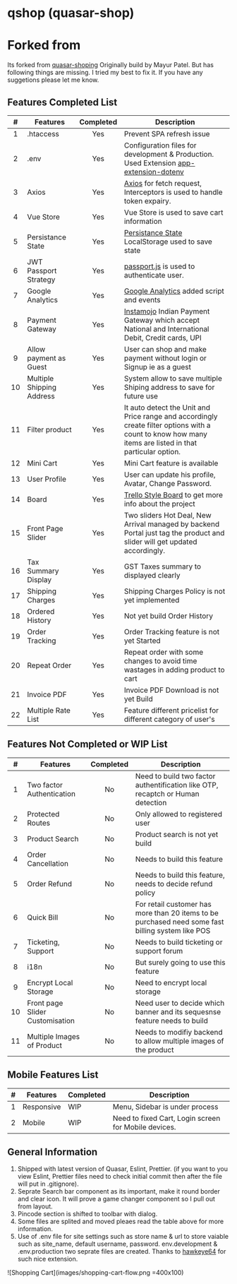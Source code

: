 # qshop (quasar-shop)

# Forked from

Its forked from [quasar-shoping](https://github.com/mayur091193/quasar-shopping) Originally build by Mayur Patel. But has following things are missing. I tried my best to fix it. If you have any suggetions please let me know.

## Features Completed List

|  #  | Features                  | Completed | Description                                                                                                                                             |
| :-: | ------------------------- | :-------: | ------------------------------------------------------------------------------------------------------------------------------------------------------- |
|  1  | .htaccess                 |    Yes    | Prevent SPA refresh issue                                                                                                                               |
|  2  | .env                      |    Yes    | Configuration files for development & Production. Used Extension [app-extension-dotenv](https://github.com/quasarframework/app-extension-dotenv)        |
|  3  | Axios                     |    Yes    | [Axios](https://github.com/axios/axios) for fetch request, Interceptors is used to handle token expairy.                                                |
|  4  | Vue Store                 |    Yes    | Vue Store is used to save cart information                                                                                                              |
|  5  | Persistance State         |    Yes    | [Persistance State](https://github.com/robinvdvleuten/vuex-persistedstate#readme) LocalStorage used to save state                                       |
|  6  | JWT Passport Strategy     |    Yes    | [passport.js](http://www.passportjs.org/packages/passport-jwt/) is used to authenticate user.                                                           |
|  7  | Google Analytics          |    Yes    | [Google Analytics](https://analytics.google.com/) added script and events                                                                               |
|  8  | Payment Gateway           |    Yes    | [Instamojo](https://www.instamojo.com) Indian Payment Gateway which accept National and International Debit, Credit cards, UPI                          |
|  9  | Allow payment as Guest    |    Yes    | User can shop and make payment without login or Signup ie as a guest                                                                                    |
| 10  | Multiple Shipping Address |    Yes    | System allow to save multiple Shiping address to save for future use                                                                                    |
| 11  | Filter product            |    Yes    | It auto detect the Unit and Price range and accordingly create filter options with a count to know how many items are listed in that particular option. |
| 12  | Mini Cart                 |    Yes    | Mini Cart feature is available                                                                                                                          |
| 13  | User Profile              |    Yes    | User can update his profile, Avatar, Change Password.                                                                                                   |
| 14  | Board                     |    Yes    | [Trello Style Board](https://github.com/prashantnirgun/quasar-shop/projects/1) to get more info about the project                                       |
| 15  | Front Page Slider         |    Yes    | Two sliders Hot Deal, New Arrival managed by backend Portal just tag the product and slider will get updated accordingly.                               |
| 16  | Tax Summary Display       |    Yes    | GST Taxes summary to displayed clearly                                                                                                                  |
| 17  | Shipping Charges          |    Yes    | Shipping Charges Policy is not yet implemented                                                                                                          |
| 18  | Ordered History           |    Yes    | Not yet build Order History                                                                                                                             |
| 19  | Order Tracking            |    Yes    | Order Tracking feature is not yet Started                                                                                                               |
| 20  | Repeat Order              |    Yes    | Repeat order with some changes to avoid time wastages in adding product to cart                                                                         |
| 21  | Invoice PDF               |    Yes    | Invoice PDF Download is not yet Build                                                                                                                   |
| 22  | Multiple Rate List        |    Yes    | Feature different pricelist for different category of user's                                                                                            |

## Features Not Completed or WIP List

|  #  | Features                        | Completed | Description                                                                                       |
| :-: | ------------------------------- | :-------: | ------------------------------------------------------------------------------------------------- |
|  1  | Two factor Authentication       |    No     | Need to build two factor authentification like OTP, recaptch or Human detection                   |
|  2  | Protected Routes                |    No     | Only allowed to registered user                                                                   |
|  3  | Product Search                  |    No     | Product search is not yet build                                                                   |
|  4  | Order Cancellation              |    No     | Needs to build this feature                                                                       |
|  5  | Order Refund                    |    No     | Needs to build this feature, needs to decide refund policy                                        |
|  6  | Quick Bill                      |    No     | For retail customer has more than 20 items to be purchased need some fast billing system like POS |
|  7  | Ticketing, Support              |    No     | Needs to build ticketing or support forum                                                         |
|  8  | i18n                            |    No     | But surely going to use this feature                                                              |
|  9  | Encrypt Local Storage           |    No     | Need to encrypt local storage                                                                     |
| 10  | Front page Slider Customisation |    No     | Need user to decide which banner and its sequesnse feature needs to build                         |
| 11  | Multiple Images of Product      |    No     | Needs to modifiy backend to allow multiple images of the product                                  |

## Mobile Features List

| #   | Features   | Completed | Description                                          |
| --- | ---------- | --------- | ---------------------------------------------------- |
| 1   | Responsive | WIP       | Menu, Sidebar is under process                       |
| 2   | Mobile     | WIP       | Need to fixed Cart, Login screen for Mobile devices. |

## General Information

1. Shipped with latest version of Quasar, Eslint, Prettier. (if you want to you view Eslint, Prettier files need to check initial commit then after the file will put in .gitignore).
2. Seprate Search bar component as its important, make it round border and clear icon. It will prove a game changer component so I pull out from layout.
3. Pincode section is shifted to toolbar with dialog.
4. Some files are splited and moved pleaes read the table above for more information.
5. Use of .env file for site settings such as store name & url to store vaiable such as site_name, default username, password. env.development & .env.production two seprate files are created. Thanks to [hawkeye64](https://github.com/quasarframework/app-extension-dotenv) for such nice extension.

![Shopping Cart](images/shopping-cart-flow.png =400x100)
